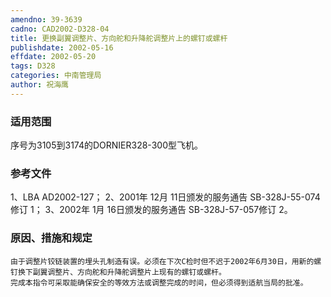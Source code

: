 ```yaml
---
amendno: 39-3639
cadno: CAD2002-D328-04
title: 更换副翼调整片、方向舵和升降舵调整片上的螺钉或螺杆
publishdate: 2002-05-16
effdate: 2002-05-20
tags: D328
categories: 中南管理局
author: 祝海鹰
---
```


### 适用范围 
序号为3105到3174的DORNIER328-300型飞机。

### 参考文件
1、LBA AD2002-127；
 2、2001年 12月 11日颁发的服务通告 SB-328J-55-074修订 1；
 3、2002年 1月 16日颁发的服务通告 SB-328J-57-057修订 2。

### 原因、措施和规定 
    由于调整片铰链装置的埋头孔制造有误。必须在下次C检时但不迟于2002年6月30日，用新的螺钉换下副翼调整片、方向舵和升降舵调整片上现有的螺钉或螺杆。 
    完成本指令可采取能确保安全的等效方法或调整完成的时间，但必须得到适航当局的批准。

